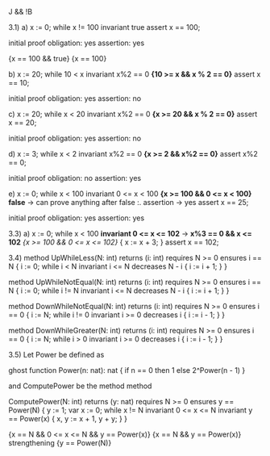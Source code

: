 J && !B

3.1)
a)
x := 0;
while x != 100
	invariant true
assert x == 100;

initial proof obligation: yes
assertion: yes

{x == 100 && true}
{x == 100}


b)
x := 20;
while 10 < x
	invariant x%2 == 0
**{10 >= x && x % 2 == 0}**
assert x == 10;

initial proof obligation: yes
assertion: no

c)
x := 20; 
while x < 20 
	invariant x%2 == 0 
**{x >= 20 && x % 2 == 0}**
assert x == 20;

initial proof obligation: yes
assertion: no

d)
x := 3; 
while x < 2 
	invariant x%2 == 0 
**{x >= 2 && x%2 == 0}**
assert x%2 == 0;

initial proof obligation: no
assertion: yes

e)
x := 0; 
while x < 100 
	invariant 0 <= x < 100 
**{x >= 100 && 0 <= x < 100}**
**false** -> can prove anything after false :. assertion -> yes
assert x == 25;

initial proof obligation: yes
assertion: yes

3.3)
a)
x := 0; 
while x < 100 
	**invariant 0 <= x <= 102** -> **x%3 == 0 && x <= 102**
	*{x >= 100 && 0 <= x <= 102}*
{
	x := x + 3;
} 
assert x == 102;

3.4)
method UpWhileLess(N: int) returns (i: int) 
	requires N >= 0 
	ensures i == N 
{ 
	i := 0; 
	while i < N 
		invariant i <= N
		decreases N - i
	{ 
		i := i + 1; 
	} 
}

method UpWhileNotEqual(N: int) returns (i: int) 
	requires N >= 0 
	ensures i == N 
{ 
	i := 0; 
	while i != N 
		invariant i <= N
		decreases N - i
	{ 
		i := i + 1; 
	}
}

method DownWhileNotEqual(N: int) returns (i: int) 
	requires N >= 0 
	ensures i == 0 
{ 
	i := N; 
	while i != 0 
		invariant i >= 0
		decreases i
	{ 
		i := i - 1; 
	}
}

method DownWhileGreater(N: int) returns (i: int) 
	requires N >= 0 
	ensures i == 0 
{ 
	i := N; 
	while i > 0 
		invariant i >= 0
		decreases i
	{ 
		i := i - 1; 
	} 
}

3.5)
Let Power be defined as

ghost function Power(n: nat): nat { 
	if n == 0 then 1 else 2^Power(n - 1) 
} 

and ComputePower be the method method 

ComputePower(N: int) returns (y: nat) 
	requires N >= 0 
	ensures y == Power(N) 
{ 
	y := 1; 
	var x := 0; 
	while x != N 
		invariant 0 <= x <= N 
		invariant y == Power(x) 
		{ 
			x, y := x + 1, y + y; 
		} 
	}

{x == N && 0 <= x <= N && y == Power(x)}
{x == N && y == Power(x)} strengthening
{y == Power(N)}